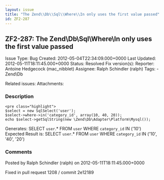 ```yaml
---
layout: issue
title: "The Zend\\Db\\Sql\\Where\\In only uses the first value passed"
id: ZF2-287
---
```


ZF2-287: The Zend\\Db\\Sql\\Where\\In only uses the first value passed
----------------------------------------------------------------------

 Issue Type: Bug Created: 2012-05-04T22:34:09.000+0000 Last Updated: 2012-05-11T18:11:45.000+0000 Status: Resolved Fix version(s): 
 Reporter:  Antoine Hedgecock (mac\_nibblet)  Assignee:  Ralph Schindler (ralph)  Tags: - Zend\\Db
 
 Related issues: 
 Attachments: 
### Description

 
    <pre class="highlight">
    $select = new SqlSelect('user');
    $select->where->in('category_id', array(10, 40, 20));
    echo $select->getSqlString(new \Zend\Db\Adapter\Platform\Mysql());


Generates: SELECT `user`.\* FROM `user` WHERE `category_id` IN ('10') Expected Result is: SELECT `user`.\* FROM `user` WHERE `category_id` IN ('10', '40', '20')

 

 

### Comments

Posted by Ralph Schindler (ralph) on 2012-05-11T18:11:45.000+0000

Fixed in pull request 1208 / commit 2e12189

 

 